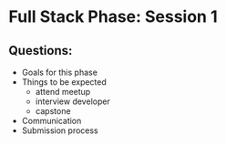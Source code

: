 












# Full Stack Phase: Session 1

## Questions:
- Goals for this phase
- Things to be expected
  - attend meetup
  - interview developer
  - capstone
- Communication
- Submission process
